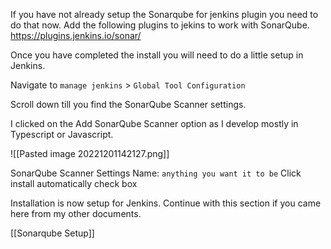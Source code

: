 If you have not already setup the Sonarqube for jenkins plugin you need to do that now. Add the following plugins to jekins to work with SonarQube. https://plugins.jenkins.io/sonar/

Once you have completed the install you will need to do a little setup in Jenkins.

Navigate to `manage jenkins` > `Global Tool Configuration`

Scroll down till you find the SonarQube Scanner settings. 

I clicked on the Add SonarQube Scanner option as I develop mostly in Typescript or Javascript. 

![[Pasted image 20221201142127.png]]

SonarQube Scanner Settings
Name: `anything you want it to be`
Click install automatically check box

Installation is now setup for Jenkins. Continue with this section if you came here from my other documents.

[[Sonarqube Setup]]
